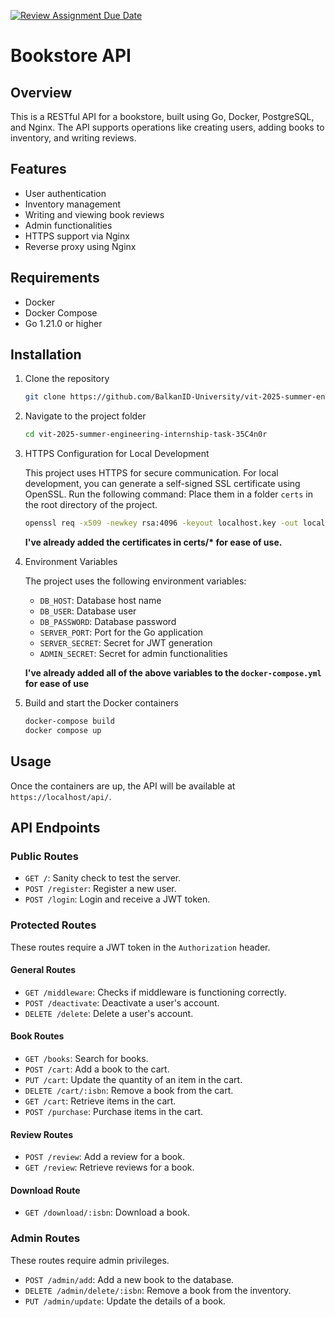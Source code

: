 [![Review Assignment Due Date](https://classroom.github.com/assets/deadline-readme-button-24ddc0f5d75046c5622901739e7c5dd533143b0c8e959d652212380cedb1ea36.svg)](https://classroom.github.com/a/LECuYE4o)
# Bookstore API

## Overview

This is a RESTful API for a bookstore, built using Go, Docker, PostgreSQL, and Nginx. The API supports operations like creating users, adding books to inventory, and writing reviews.

## Features

- User authentication
- Inventory management
- Writing and viewing book reviews
- Admin functionalities
- HTTPS support via Nginx
- Reverse proxy using Nginx

## Requirements

- Docker
- Docker Compose
- Go 1.21.0 or higher

## Installation

1. Clone the repository
    ```bash
    git clone https://github.com/BalkanID-University/vit-2025-summer-engineering-internship-task-35C4n0r
    ```

2. Navigate to the project folder
    ```bash
    cd vit-2025-summer-engineering-internship-task-35C4n0r
    ```

3. HTTPS Configuration for Local Development

    This project uses HTTPS for secure communication. For local development, you can generate a self-signed SSL certificate using OpenSSL. Run the following command:
   Place them in a folder ```certs``` in the root directory of the project.
    ```bash
    openssl req -x509 -newkey rsa:4096 -keyout localhost.key -out localhost.crt -days 365 -nodes -subj "/CN=localhost"
    ```
   **I've already added the certificates in certs/\* for ease of use.**

4. Environment Variables

    The project uses the following environment variables:
    - `DB_HOST`: Database host name
    - `DB_USER`: Database user
    - `DB_PASSWORD`: Database password
    - `SERVER_PORT`: Port for the Go application
    - `SERVER_SECRET`: Secret for JWT generation
    - `ADMIN_SECRET`: Secret for admin functionalities
    
    **I've already added all of the above variables to the ```docker-compose.yml``` for ease of use**

5. Build and start the Docker containers
    ```bash
    docker-compose build
    docker compose up
    ```

## Usage

Once the containers are up, the API will be available at `https://localhost/api/`.

## API Endpoints

### Public Routes

- `GET /`: Sanity check to test the server.
- `POST /register`: Register a new user.
- `POST /login`: Login and receive a JWT token.

### Protected Routes

These routes require a JWT token in the `Authorization` header.

#### General Routes

- `GET /middleware`: Checks if middleware is functioning correctly.
- `POST /deactivate`: Deactivate a user's account.
- `DELETE /delete`: Delete a user's account.

#### Book Routes

- `GET /books`: Search for books.
- `POST /cart`: Add a book to the cart.
- `PUT /cart`: Update the quantity of an item in the cart.
- `DELETE /cart/:isbn`: Remove a book from the cart.
- `GET /cart`: Retrieve items in the cart.
- `POST /purchase`: Purchase items in the cart.

#### Review Routes

- `POST /review`: Add a review for a book.
- `GET /review`: Retrieve reviews for a book.

#### Download Route

- `GET /download/:isbn`: Download a book.

### Admin Routes

These routes require admin privileges.

- `POST /admin/add`: Add a new book to the database.
- `DELETE /admin/delete/:isbn`: Remove a book from the inventory.
- `PUT /admin/update`: Update the details of a book.




